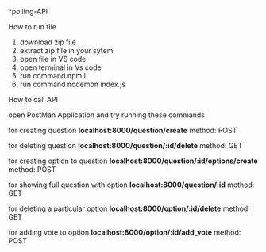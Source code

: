 *polling-API

How to run file

1. download zip file
2. extract zip file in your sytem
3. open file in VS code
4. open terminal in Vs code
5. run command npm i
6. run command nodemon index.js


How to call API

open PostMan Application and try running these commands

 for creating question  __localhost:8000/question/create__  method: POST 

 for deleting question  __localhost:8000/question/:id/delete__ method: GET  

 for creating option to question __localhost:8000/question/:id/options/create__ method: POST

 for showing full question with option __localhost:8000/question/:id__ method: GET

 for deleting a particular option __localhost:8000/option/:id/delete__ method: GET 

 for adding vote to option __localhost:8000/option/:id/add_vote__ method: POST




